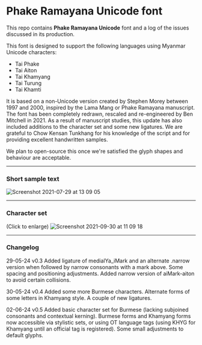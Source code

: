 # Phake Ramayana Unicode font

This repo contains **Phake Ramayana Unicode** font and a log of the issues discussed in its production.

This font is designed to support the following languages using Myanmar Unicode characters:

- Tai Phake 
- Tai Aiton
- Tai Khamyang
- Tai Turung
- Tai Khamti

It is based on a non-Unicode version created by Stephen Morey between 1997 and 2000, inspired by the Lama Mang or Phake Ramayana manuscript. The font has been completely redrawn, rescaled and re-engineered by Ben Mitchell in 2021. As a result of manuscript studies, this update has also included additions to the character set and some new ligatures. We are grateful to Chow Kensan Tunkhang for his knowledge of the script and for providing excellent handwritten samples.

We plan to open-source this once we're satisfied the glyph shapes and behaviour are acceptable.

---

### Short sample text ###

![Screenshot 2021-07-29 at 13 09 05](https://user-images.githubusercontent.com/12471463/127489259-05becd20-f17e-42d7-a473-596f71447385.png)

---

### Character set ###

(Click to enlarge)
![Screenshot 2021-09-30 at 11 09 18](https://user-images.githubusercontent.com/12471463/135436304-1517c5fa-3a52-46e6-84bf-0867987a20cd.png)

---

### Changelog ###
29-05-24 v0.3 Added ligature of medialYa_iMark and an alternate .narrow version when followed by narrow consonants with a mark above. Some spacing and positioning adjustments. Added narrow version of aiMark-aiton to avoid certain collisions.

30-05-24 v0.4 Added some more Burmese characters. Alternate forms of some letters in Khamyang style. A couple of new ligatures.

02-06-24 v0.5 Added basic character set for Burmese (lacking subjoined consonants and contextual kerning). Burmese forms and Khamyang forms now accessible via stylistic sets, or using OT language tags (using KHYG for Khamyang until an official tag is registered). Some small adjustments to default glyphs.